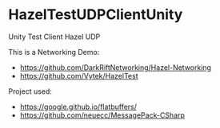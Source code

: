 # HazelTestUDPClientUnity
Unity Test Client Hazel UDP 

This is a Networking Demo:

- https://github.com/DarkRiftNetworking/Hazel-Networking
- https://github.com/Vytek/HazelTest

Project used:

- https://google.github.io/flatbuffers/
- https://github.com/neuecc/MessagePack-CSharp
